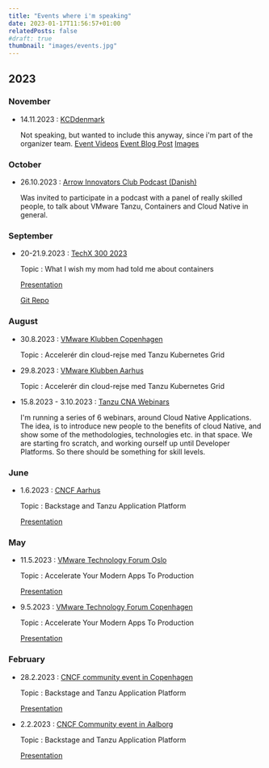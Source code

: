 ```yaml
---
title: "Events where i'm speaking"
date: 2023-01-17T11:56:57+01:00
relatedPosts: false
#draft: true
thumbnail: "images/events.jpg"
---
```

## 2023

### November

- 14.11.2023 : [KCDdenmark](https://kcddenmark.dk)

    Not speaking, but wanted to include this anyway, since i'm part of the organizer team.
    [Event Videos](https://www.youtube.com/playlist?list=PL09s8ZalKQe85iIzlixAOQEh_oFMoMKtM)
    [Event Blog Post](https://www.cncf.io/blog/2023/12/04/kcd-denmark-a-collective-triumph-in-the-cloud-native-universe/)
    [Images](https://www.flickr.com/photos/199545304@N04/sets/72177720312734839/)

### October

- 26.10.2023 : [Arrow Innovators Club Podcast (Danish)](https://innovators-club-pitch.zencast.website/episodes/containerteknologi-hos-danske-virksomheder-med-vmware-tanzu?utm_source=linkedin_company&utm_medium=social&utm_campaign=brand)

    Was invited to participate in a podcast with a panel of really skilled people, to talk about VMware Tanzu, Containers and Cloud Native in general.

### September

- 20-21.9.2023 : [TechX 300 2023](https://www.eventbrite.com/e/techx-300-2023-tickets-647990355597)

   Topic : What I wish my mom had told me about containers

   [Presentation](2023/2023_9_techx300.pdf)

   [Git Repo](https://github.com/rhjensen79/techx300-2023-presentation-repo)

### August

- 30.8.2023 : [VMware Klubben Copenhagen](https://www.atea.dk/events/2023/vmware-klubben-modernisering-og-automatisering-tanzu-aria-og-veba-i-fokus-i-ballerup/)

    Topic : Accelerér din cloud-rejse med Tanzu Kubernetes Grid

- 29.8.2023 : [VMware Klubben Aarhus](https://www.atea.dk/events/2023/vmware-klubben-modernisering-og-automatisering-tanzu-aria-og-veba-i-fokus-i-aarhus/)

    Topic : Accelerér din cloud-rejse med Tanzu Kubernetes Grid

- 15.8.2023 - 3.10.2023 : [Tanzu CNA Webinars](https://webinars.tanzu.dk)

    I'm running a series of 6 webinars, around Cloud Native Applications.
    The idea, is to introduce new people to the benefits of cloud Native, and show some of the methodologies, technologies etc. in that space.
    We are starting fro scratch, and working ourself up until Developer Platforms. So there should be something for skill levels.

### June

- 1.6.2023 : [CNCF Aarhus](https://community.cncf.io/events/details/cncf-aarhus-presents-paving-the-path-to-production-with-backstagetap-cartographer-1/)

    Topic : Backstage and Tanzu Application Platform

    [Presentation](2023/2023_6_CNCF_TAP_Backstage.pdf)

### May

- 11.5.2023 : [VMware Technology Forum Oslo](https://www.vmwareforum.com/norway/)

    Topic : Accelerate Your Modern Apps To Production

    [Presentation](2023/VMware_Tech_forum_2023_Modern_apps_no.pdf)

- 9.5.2023 : [VMware Technology Forum Copenhagen](https://www.vmwareforum.com/denmark/)

    Topic : Accelerate Your Modern Apps To Production

    [Presentation](2023/VMware_Tech_forum_2023_Modern_apps_dk.pdf)

### February

- 28.2.2023 : [CNCF community event in Copenhagen](https://community.cncf.io/events/details/cncf-copenhagen-presents-secure-and-manage-your-kubernetes-platform-like-a-pro/)

    Topic : Backstage and Tanzu Application Platform

    [Presentation](2023/2023_2_CNCF_CPH_TAP_Backstage.pdf)

- 2.2.2023 : [CNCF Community event in Aalborg](https://community.cncf.io/events/details/cncf-aalborg-presents-how-to-pave-paths-for-developers-and-ops-with-backstagetap-cartographer/)

    Topic : Backstage and Tanzu Application Platform

    [Presentation](2023/2023_2_CNCF_TAP_Backstage.pdf)
